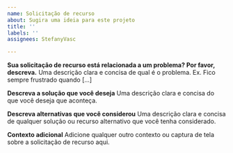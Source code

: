 ```yaml
---
name: Solicitação de recurso
about: Sugira uma ideia para este projeto
title: ''
labels: ''
assignees: StefanyVasc

---
```


**Sua solicitação de recurso está relacionada a um problema? Por favor, descreva.**
Uma descrição clara e concisa de qual é o problema. 
Ex. Fico sempre frustrado quando [...]

**Descreva a solução que você deseja**
Uma descrição clara e concisa do que você deseja que aconteça.

**Descreva alternativas que você considerou**
Uma descrição clara e concisa de qualquer solução ou recurso alternativo que você tenha considerado.

**Contexto adicional**
Adicione qualquer outro contexto ou captura de tela sobre a solicitação de recurso aqui.
